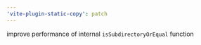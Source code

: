 ```yaml
---
'vite-plugin-static-copy': patch
---
```


improve performance of internal `isSubdirectoryOrEqual` function
